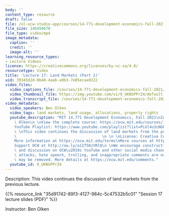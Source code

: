 ```yaml
---
body: ''
content_type: resource
draft: false
file: /ol-ocw-studio-app/courses/14-771-development-economics-fall-2021/14771-f21-lecture-17-v2_1_360p_16_9.mp4
file_size: 146450678
file_type: video/mp4
image_metadata:
  caption: ''
  credit: ''
  image-alt: ''
learning_resource_types:
- Lecture Videos
license: https://creativecommons.org/licenses/by-nc-sa/4.0/
resourcetype: Video
title: 'Lecture 17: Land Markets (Part 2)'
uid: 39345d2d-0b40-4aab-a9b3-7e85ecaa9222
video_files:
  video_captions_file: /courses/14-771-development-economics-fall-2021/1HV1I9lT0ygTVgjMYxnKK1W7Zy61Cg_Ku_transcript.webvtt
  video_thumbnail_file: https://img.youtube.com/vi/9_UKNSPPrZ4/default.jpg
  video_transcript_file: /courses/14-771-development-economics-fall-2021/1HV1I9lT0ygTVgjMYxnKK1W7Zy61Cg_Ku_transcript.pdf
video_metadata:
  video_speakers: Ben Olken
  video_tags: land markets, land usage, allocations, property rights
  youtube_description: "MIT 14.771 Development Economics, Fall 2021\nInstructor: Ben\
    \ Olken\n \nView the complete course: https://ocw.mit.edu/courses/14-771-development-economics-fall-2021\n\
    YouTube Playlist: https://www.youtube.com/playlist?list=PLUl4u3cNGP61kvh3caDts2R6LmkYbmzaG\n\
    \ \nThis video continues the discussion of land markets from the previous lecture.\
    \                                      \n \n \nLicense: Creative Commons BY-NC-SA\n\
    More information at https://ocw.mit.edu/terms\nMore courses at https://ocw.mit.edu\n\
    Support OCW at http://ow.ly/a1If50zVRlQ\n \nWe encourage constructive comments\
    \ and discussion on OCW\u2019s YouTube and other social media channels. Personal\
    \ attacks, hate speech, trolling, and inappropriate comments are not allowed and\
    \ may be removed. More details at https://ocw.mit.edu/comments."
  youtube_id: 9_UKNSPPrZ4
---
```

Description: This video continues the discussion of land markets from the previous lecture.

{{% resource_link "35d91742-89f3-4127-984c-5c47532b5c01" "Session 17 lecture slides (PDF)" %}}

Instructor: Ben Olken